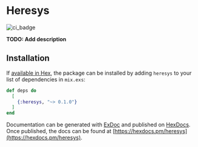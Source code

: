 # Heresys
![ci_badge](https://github.com/9600-baud/Heresys/workflows/Elixir%20CI/badge.svg)

**TODO: Add description**

## Installation

If [available in Hex](https://hex.pm/docs/publish), the package can be installed
by adding `heresys` to your list of dependencies in `mix.exs`:

```elixir
def deps do
  [
    {:heresys, "~> 0.1.0"}
  ]
end
```

Documentation can be generated with [ExDoc](https://github.com/elixir-lang/ex_doc)
and published on [HexDocs](https://hexdocs.pm). Once published, the docs can
be found at [https://hexdocs.pm/heresys](https://hexdocs.pm/heresys).

